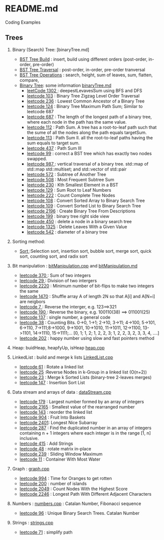 # README.md
Coding Examples

## Trees
1. Binary (Search) Tree: [binaryTree.md]
    - [BST Tree Build](https://github.com/powershoping/codingEx/blob/master/bst/include/bstBuild.tcc) :  insert, build using different orders (post-order, in-order, pre-order) 
    - [BST Tree Traversal](https://github.com/powershoping/codingEx/blob/master/bst/include/bstTraversal.tcc) : post-order, in-order, pre-order tranversal
    - [BST Tree Operations](https://github.com/powershoping/codingEx/blob/master/bst/include/bstOperation.tcc) : search, height, sum of leaves, sum, flatten, 
    compare, 
    - [Binary Tree](https://github.com/powershoping/codingEx/blob/master/binaryTree/src/binaryTree.cpp): some information [binaryTree.md](https://github.com/powershoping/codingEx/blob/master/binaryTree/binaryTree.md)
       - [leetCode 1302 ](https://leetcode.com/problems/deepest-leaves-sum/description/) : deepestLevavesSum using BFS and DFS
       - [leetcode 103](https://leetcode.com/problems/binary-tree-zigzag-level-order-traversal/description/) : Binary Tree Zigzag Level Order Traversal
       - [leetcode 236](https://leetcode.com/problems/lowest-common-ancestor-of-a-binary-tree/description/) : Lowest Common Ancestor of a Binary Tree
       - [leetcode 124](https://leetcode.com/problems/binary-tree-maximum-path-sum/description/) :  Binary Tree Maximum Path Sum; Similar to leetcode 687
       - [leetcode 687](https://leetcode.com/problems/longest-univalue-path/description/) : The length of the longest path of a binary tree, where each node in the path has the same value.
       - [leetcode 112](https://leetcode.com/problems/path-sum/description/) : Path Sum.  A tree has a root-to-leaf path such that the sume of all the nodes along the path equals targetSum.
       - [leetcode 113](https://leetcode.com/problems/path-sum-ii/description/) : Path Sum II. all the root-to-leaf paths having the sum equals to target sum. 
       - [leetcode 437](https://leetcode.com/problems/path-sum-iii/description/) : Path Sum III
       - [leetcode 99](https://leetcode.com/problems/recover-binary-search-tree/description/) : correct a BST tree which has exactly two nodes swapped.
       - [leetcode 987 ](https://leetcode.com/problems/vertical-order-traversal-of-a-binary-tree/description/) : vertical traversal of a binary tree. std::map of std::map std::multiset; and std::vector of std::pair
       - [leetcode 572](https://leetcode.com/problems/subtree-of-another-tree/description/) : Subtree of Another Tree
       - [leetcode 508](https://leetcode.com/problems/most-frequent-subtree-sum/description/) : Most Frequent Subtree Sum
       - [leetcode 230](https://leetcode.com/problems/kth-smallest-element-in-a-bst/description/) : Kth Smallest Element in a BST
       - [leetcode 129](https://leetcode.com/problems/sum-root-to-leaf-numbers/description/) : Sum Root to Leaf Numbers
       - [leetcode 222](https://leetcode.com/problems/count-complete-tree-nodes/description/) : Count Complete Tree Nodes
       - [leetcode 108](https://leetcode.com/problems/convert-sorted-array-to-binary-search-tree/description/) : Convert Sorted Array to Binary Search Tree
       - [leetcode 109](https://leetcode.com/problems/convert-sorted-list-to-binary-search-tree/description/) : Convert Sorted List to Binary Search Tree
       - [leetcode 2196](https://leetcode.com/problems/create-binary-tree-from-descriptions/description/) : Create Binary Tree From Descriptions 
       - [leetcode 199](https://leetcode.com/problems/binary-tree-right-side-view/description/) : binary tree right side view
       - [leetcode 450](https://leetcode.com/problems/delete-node-in-a-bst/description/) : delete a node in a binary search tree
       - [leetcode 1325](https://leetcode.com/problems/delete-leaves-with-a-given-value/description/) : Delete Leaves With a Given Value
       - [leetcode 542](https://leetcode.com/problems/diameter-of-binary-tree/description/) : diameter of a binary tree

2. Sorting method:    
    - [Sort ](https://github.com/powershoping/codingEx/blob/master/sort/src/sort.cpp) :Selection sort, insertion sort, bubble sort, merge sort, quick sort, counting sort, and radix sort
3. Bit manipulation : [bitManipulation.cpp]( https://github.com/powershoping/codingEx/blob/master/leetCode/bitManipulation.cpp) and [bitManipulation.md](https://github.com/powershoping/codingEx/blob/master/leetCode/bitManipulation.md) 
    -  [leetcode 370 ]( https://leetcode.com/problems/sum-of-two-integers/description/) : Sum of two integers
    -  [leetcode 29  ]( https://leetcode.com/problems/divide-two-integers/description/)  : Division of two intergers
    -  [leetcode 2220](https://leetcode.com/problems/minimum-bit-flips-to-convert-number/description/) :  Minimum number of bit-flips to make two integers the same
    -  [leetcode 1470]( https://leetcode.com/problems/shuffle-the-array/description/ ) : Shuffle array A of length 2N so that A[i] and A[N+i] are neigbors
    -  [leetcode 7   ](https://leetcode.com/problems/reverse-integer/description/)  : Reverse the interger, e.g. 123==>321
    -  [leetcode 190 ](https://leetcode.com/problems/reverse-bits/description)  : Reverse the binary, e.g. 100110(38) ==> 011001(25)
    -  [leetcode 137](https://leetcode.com/problems/single-number-ii/description/) : single number, a general code
    -  [leetcode 38](https://leetcode.com/problems/counting-bits/description/) : Counting Bits. 0->0, 1->1; 2->10, 3->11; 4->100, 5->101, 6->110, 7->111;8->1000, 9->1001, 10->1010, 11->1011, 12->1100, 13->1101, 14->1110, 15->1111;... [0, 1; 1, 2; 1, 2, 2, 3; 1, 2, 2, 3, 2, 3, 3, 4, ....]
    -  [leetcode 202](https://leetcode.com/problems/happy-number/) : happy number using slow and fast pointers method
4. Heap: buidHeap, heapfyUp, isHeap [heap.cpp](https://github.com/powershoping/codingEx/blob/master/heap/src/heap.cpp)

5. LinkedList : build and merge k lists [LinkedList.cpp](https://github.com/powershoping/codingEx/blob/master/leetCode/LinkedList.cpp)
    -  [leetcode 61](https://leetcode.com/problems/rotate-list/description/) : Rotate a linked list
    -  [leetcode 25](https://leetcode.com/problems/reverse-nodes-in-k-group/description/) :Reverse Nodes in k-Group in a linked list (O(n+2))
    -  [leetcode 23](https://leetcode.com/problems/merge-k-sorted-lists/description/) : Merge k Sorted Lists (binary-tree 2-leaves merges)
    -  [leetcode 147](https://leetcode.com/problems/insertion-sort-list/description/) : Insertion Sort List

5. Data stream and arrays of data : [dataStream.cpp](https://github.com/powershoping/codingEx/blob/master/leetCode/dataStream.cpp)
    - [leetcode 179](https://leetcode.com/problems/largest-number/description/) : Largest number formed by an array of integers
    - [leetcode 2165](https://leetcode.com/problems/smallest-value-of-the-rearranged-number/description/) :  Smallest value of the rearranged number
    - [leetcode 143](https://leetcode.com/problems/reorder-list/description/) : reorder the linked list
    - [leetcode 904](https://leetcode.com/problems/fruit-into-baskets/description/) : Fruit Into Baskets
    - [leetcode 2401](https://leetcode.com/problems/longest-nice-subarray/description/): Longest Nice Subarray
    - [leetcode 287](https://leetcode.com/problems/find-the-duplicate-number/description/) : Find the duplicated number in an array of integers containing n + 1 integers where each integer is in the range [1, n] inclusive.
    - [leetcode 415](https://leetcode.com/problems/add-strings/description/) :  Add Strings
    - [leetcode 48](https://leetcode.com/problems/rotate-image/description/) : rotate matrix in-place
    - [leetcode 239](https://leetcode.com/problems/sliding-window-maximum/description/) :  Sliding Window Maximum
    - [leetcode 11](https://leetcode.com/problems/container-with-most-water/description/) :  Container With Most Water
    
6. Graph  : [graph.cpp](https://github.com/powershoping/codingEx/blob/master/leetCode/graph.cpp)
    - [leetcode 994](https://leetcode.com/problems/rotting-oranges/description) : Time for Oranges to get rotten
    - [leetcode 200](https://leetcode.com/problems/number-of-islands/description/) : number of islands
    - [leetcode 2049](https://leetcode.com/problems/count-nodes-with-the-highest-score/description/) : Count Nodes With the Highest Score
    - [leetcode 2246](https://leetcode.com/problems/longest-path-with-different-adjacent-characters/description/) :  Longest Path With Different Adjacent Characters

7. Numbers : [numbers.cpp](https://github.com/powershoping/codingEx/blob/master/leetCode/numbers.cpp) : Catalan Number, Fibonacci sequence
    - [leetcode 96](https://leetcode.com/problems/unique-binary-search-trees/description/) : Unique Binary Search Trees. Catalan Number

8. Strings : [strings.cpp]()
    - [leetcode 71](https://leetcode.com/problems/simplify-path/description/) : simplify path
